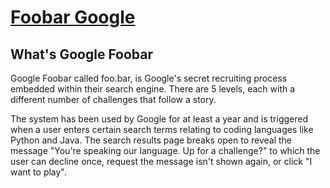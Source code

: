 # [Foobar Google](https://foobar.withgoogle.com/)

## What's Google Foobar
Google Foobar called foo.bar, is Google's secret recruiting process embedded within their search engine. 
There are 5 levels, each with a different number of challenges that follow a story.

The system has been used by Google for at least a year and is triggered when a user enters certain search terms relating to coding languages like Python and Java. The search results page breaks open to reveal the message "You're speaking our language. Up for a challenge?" to which the user can decline once, request the message isn't shown again, or click "I want to play".

